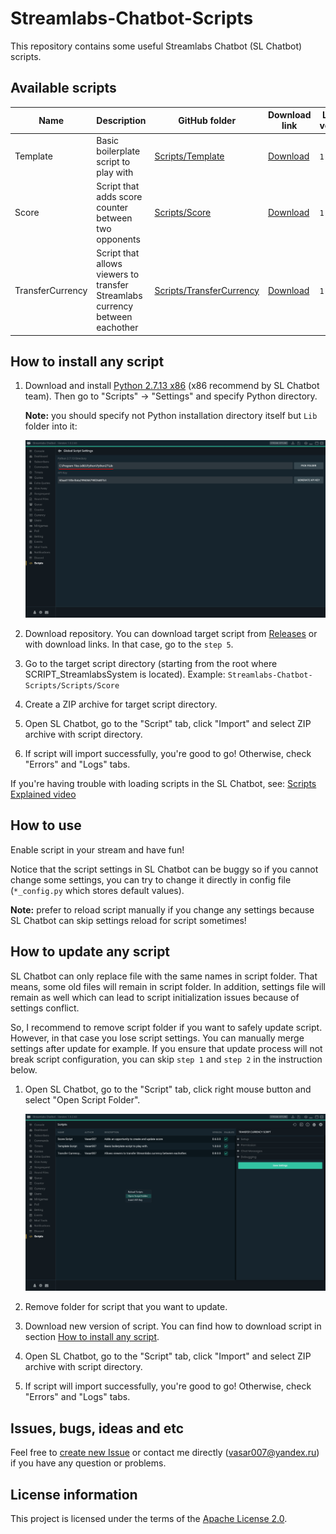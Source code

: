 # Streamlabs-Chatbot-Scripts

This repository contains some useful Streamlabs Chatbot (SL Chatbot) scripts.

## Available scripts

| Name             | Description                                                                  | GitHub folder                                        | Download link                                                                                             | Latest version |
| ---------------- | ---------------------------------------------------------------------------- | ---------------------------------------------------- | --------------------------------------------------------------------------------------------------------- | -------------- |
| Template         | Basic boilerplate script to play with                                        | [Scripts/Template](Scripts/Template)                 | [Download](https://github.com/Vasar007/Streamlabs-Chatbot-Scripts/raw/main/Releases/Template.zip)         | `1.0.0.0`      |
| Score            | Script that adds score counter between two opponents                         | [Scripts/Score](Scripts/Score)                       | [Download](https://github.com/Vasar007/Streamlabs-Chatbot-Scripts/raw/main/Releases/Score.zip)            | `1.0.0.0`      |
| TransferCurrency | Script that allows viewers to transfer Streamlabs currency between eachother | [Scripts/TransferCurrency](Scripts/TransferCurrency) | [Download](https://github.com/Vasar007/Streamlabs-Chatbot-Scripts/raw/main/Releases/TransferCurrency.zip) | `1.0.1.0`      |

## How to install any script

1. Download and install [Python 2.7.13 x86](https://www.python.org/ftp/python/2.7.13/python-2.7.13.msi) (x86 recommend by SL Chatbot team). Then go to "Scripts" -> "Settings" and specify Python directory.

   **Note:** you should specify not Python installation directory itself but `Lib` folder into it:

   ![Script Settings Tab](Media/Images/Script_Settings_Tab.png "Script Settings Tab")
2. Download repository. You can download target script from [Releases](Releases) or with download links. In that case, go to the `step 5`.
3. Go to the target script directory (starting from the root where SCRIPT_StreamlabsSystem is located).
   Example: `Streamlabs-Chatbot-Scripts/Scripts/Score`
4. Create a ZIP archive for target script directory.
5. Open SL Chatbot, go to the "Script" tab, click "Import" and select ZIP archive with script directory.
6. If script will import successfully, you're good to go!
   Otherwise, check "Errors" and "Logs" tabs.

If you're having trouble with loading scripts in the SL Chatbot, see: [Scripts Explained video](youtube.com/watch?v=l3FBpY-0880)

## How to use

Enable script in your stream and have fun!

Notice that the script settings in SL Chatbot can be buggy so if you cannot change some settings, you can try to change it directly in config file (`*_config.py` which stores default values).

**Note:** prefer to reload script manually if you change any settings because SL Chatbot can skip settings reload for script sometimes!

## How to update any script

SL Chatbot can only replace file with the same names in script folder.
That means, some old files will remain in script folder.
In addition, settings file will remain as well which can lead to script initialization issues because of settings conflict.

So, I recommend to remove script folder if you want to safely update script.
However, in that case you lose script settings.
You can manually merge settings after update for example.
If you ensure that update process will not break script configuration, you can skip `step 1` and `step 2` in the instruction below.

1. Open SL Chatbot, go to the "Script" tab, click right mouse button and select "Open Script Folder".

   ![Script Open Folder](Media/Images/Script_Open_Folder.png "Script Open Folder")
2. Remove folder for script that you want to update.
3. Download new version of script. You can find how to download script in section [How to install any script](#how-to-install-any-script).
4. Open SL Chatbot, go to the "Script" tab, click "Import" and select ZIP archive with script directory.
5. If script will import successfully, you're good to go!
   Otherwise, check "Errors" and "Logs" tabs.

## Issues, bugs, ideas and etc

Feel free to [create new Issue](https://github.com/Vasar007/Streamlabs-Chatbot-Scripts/issues/new) or contact me directly (vasar007@yandex.ru) if you have any question or problems.

## License information

This project is licensed under the terms of the [Apache License 2.0](LICENSE).
